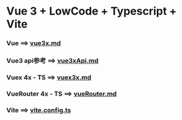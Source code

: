 # Vue 3 + LowCode + Typescript + Vite

### Vue ==> [vue3x.md](https://github.com/EngMJ/Vue3-LowCode-Typescript-Vite/blob/master/vue3x.md)

### Vue3 api参考 ==> [vue3xApi.md](https://github.com/EngMJ/Vue3-LowCode-Typescript-Vite/blob/master/vue3xApi.md)

### Vuex 4x - TS ==> [vuex3x.md](https://github.com/EngMJ/Vue3-LowCode-Typescript-Vite/blob/master/vuex4x.md)

### VueRouter 4x - TS ==> [vueRouter.md](https://github.com/EngMJ/Vue3-LowCode-Typescript-Vite/blob/master/vueRouter4x.md) 

### Vite ==> [vite.config.ts](https://github.com/EngMJ/Vue3-LowCode-Typescript-Vite/blob/master/vite.config.ts)
